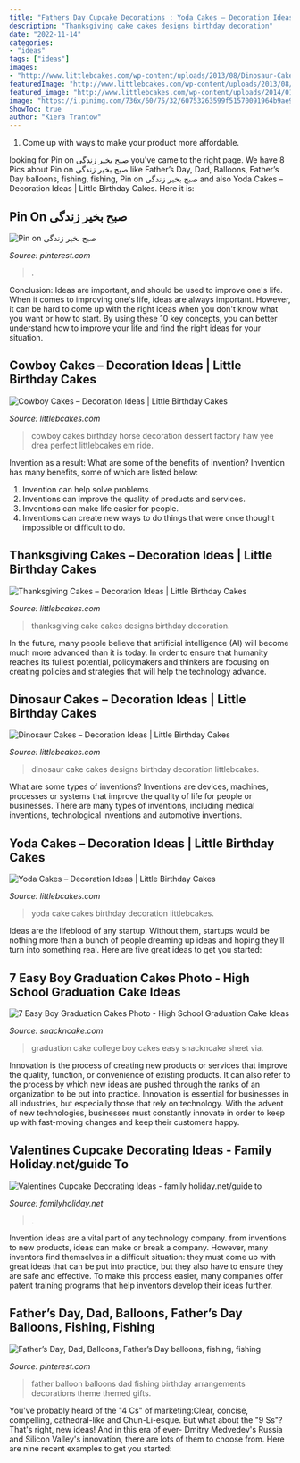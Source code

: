 ```yaml
---
title: "Fathers Day Cupcake Decorations : Yoda Cakes – Decoration Ideas"
description: "Thanksgiving cake cakes designs birthday decoration"
date: "2022-11-14"
categories:
- "ideas"
tags: ["ideas"]
images:
- "http://www.littlebcakes.com/wp-content/uploads/2013/08/Dinosaur-Cake-Designs-958x1024.jpg"
featuredImage: "http://www.littlebcakes.com/wp-content/uploads/2013/08/Dinosaur-Cake-Designs-958x1024.jpg"
featured_image: "http://www.littlebcakes.com/wp-content/uploads/2014/01/Yoda-Cake-Pictures.jpg"
image: "https://i.pinimg.com/736x/60/75/32/60753263599f51570091964b9ae92979.jpg"
ShowToc: true
author: "Kiera Trantow"
---
```



1. Come up with ways to make your product more affordable.

	

		
looking for Pin on صبح بخیر زندگی you've came to the right page. We have 8 Pics about Pin on صبح بخیر زندگی like Father’s Day, Dad, Balloons, Father’s Day balloons, fishing, fishing, Pin on صبح بخیر زندگی and also Yoda Cakes – Decoration Ideas | Little Birthday Cakes. Here it is:
		
    
## Pin On صبح بخیر زندگی

<img loading=lazy src="https://i.pinimg.com/736x/40/9d/2a/409d2af18eddde2c7a7d8acb636b550d.jpg" onerror="this.onerror=null;this.src='https://tse3.mm.bing.net/th?id=OIP.elaPktf0VK-uZHMjEHBNygHaIX&amp;pid=15.1';" alt="Pin on صبح بخیر زندگی">

_Source: pinterest.com_

>. 

	

Conclusion: Ideas are important, and should be used to improve one's life.
When it comes to improving one's life, ideas are always important. However, it can be hard to come up with the right ideas when you don't know what you want or how to start. By using these 10 key concepts, you can better understand how to improve your life and find the right ideas for your situation.

    
## Cowboy Cakes – Decoration Ideas | Little Birthday Cakes

<img loading=lazy src="https://www.littlebcakes.com/wp-content/uploads/2014/02/Cowboy-Birthday-Cakes-For-Kids.jpg" onerror="this.onerror=null;this.src='https://tse4.mm.bing.net/th?id=OIP.OQ7MZiPhmE9P4bMucQy-UQHaLv&amp;pid=15.1';" alt="Cowboy Cakes – Decoration Ideas | Little Birthday Cakes">

_Source: littlebcakes.com_

>cowboy cakes birthday horse decoration dessert factory haw yee drea perfect littlebcakes em ride. 

	

Invention as a result: What are some of the benefits of invention?
Invention has many benefits, some of which are listed below: 
1. Invention can help solve problems. 
2. Inventions can improve the quality of products and services. 
3. Inventions can make life easier for people. 
4. Inventions can create new ways to do things that were once thought impossible or difficult to do.

    
## Thanksgiving Cakes – Decoration Ideas | Little Birthday Cakes

<img loading=lazy src="http://www.littlebcakes.com/wp-content/uploads/2014/05/Thanksgiving-Cake-Designs.jpg" onerror="this.onerror=null;this.src='https://tse3.mm.bing.net/th?id=OIP.z40Gnio34JSM8tTcnBkZMQHaHU&amp;pid=15.1';" alt="Thanksgiving Cakes – Decoration Ideas | Little Birthday Cakes">

_Source: littlebcakes.com_

>thanksgiving cake cakes designs birthday decoration. 

	

In the future, many people believe that artificial intelligence (AI) will become much more advanced than it is today. In order to ensure that humanity reaches its fullest potential, policymakers and thinkers are focusing on creating policies and strategies that will help the technology advance.

    
## Dinosaur Cakes – Decoration Ideas | Little Birthday Cakes

<img loading=lazy src="http://www.littlebcakes.com/wp-content/uploads/2013/08/Dinosaur-Cake-Designs-958x1024.jpg" onerror="this.onerror=null;this.src='https://tse4.mm.bing.net/th?id=OIP.9G9gtXKTdVP9Z5vuHCH9FwHaH6&amp;pid=15.1';" alt="Dinosaur Cakes – Decoration Ideas | Little Birthday Cakes">

_Source: littlebcakes.com_

>dinosaur cake cakes designs birthday decoration littlebcakes. 

	

What are some types of inventions?
Inventions are devices, machines, processes or systems that improve the quality of life for people or businesses. There are many types of inventions, including medical inventions, technological inventions and automotive inventions.

    
## Yoda Cakes – Decoration Ideas | Little Birthday Cakes

<img loading=lazy src="http://www.littlebcakes.com/wp-content/uploads/2014/01/Yoda-Cake-Pictures.jpg" onerror="this.onerror=null;this.src='https://tse4.mm.bing.net/th?id=OIP.OTqsJgnAl_PUBytzwnlFmgHaFj&amp;pid=15.1';" alt="Yoda Cakes – Decoration Ideas | Little Birthday Cakes">

_Source: littlebcakes.com_

>yoda cake cakes birthday decoration littlebcakes. 

	

Ideas are the lifeblood of any startup. Without them, startups would be nothing more than a bunch of people dreaming up ideas and hoping they'll turn into something real. Here are five great ideas to get you started: 

    
## 7 Easy Boy Graduation Cakes Photo - High School Graduation Cake Ideas

<img loading=lazy src="https://www.snackncake.com/postpic/2010/09/college-graduation-cake-ideas_759809.jpg" onerror="this.onerror=null;this.src='https://tse2.mm.bing.net/th?id=OIP.TkR-yfbadJGYmw-dQJPXegHaLH&amp;pid=15.1';" alt="7 Easy Boy Graduation Cakes Photo - High School Graduation Cake Ideas">

_Source: snackncake.com_

>graduation cake college boy cakes easy snackncake sheet via. 

	

Innovation is the process of creating new products or services that improve the quality, function, or convenience of existing products. It can also refer to the process by which new ideas are pushed through the ranks of an organization to be put into practice. Innovation is essential for businesses in all industries, but especially those that rely on technology. With the advent of new technologies, businesses must constantly innovate in order to keep up with fast-moving changes and keep their customers happy.

    
## Valentines Cupcake Decorating Ideas - Family Holiday.net/guide To

<img loading=lazy src="https://www.familyholiday.net/wp-content/uploads/2012/02/Valentines-Cupcake-Ideas-__241.jpg" onerror="this.onerror=null;this.src='https://tse2.mm.bing.net/th?id=OIP.c-HBuzRRAx00CARoYrWCDAHaLH&amp;pid=15.1';" alt="Valentines Cupcake Decorating Ideas - family holiday.net/guide to">

_Source: familyholiday.net_

>. 

	

Invention ideas are a vital part of any technology company. from inventions to new products, ideas can make or break a company. However, many inventors find themselves in a difficult situation: they must come up with great ideas that can be put into practice, but they also have to ensure they are safe and effective. To make this process easier, many companies offer patent training programs that help inventors develop their ideas further.

    
## Father’s Day, Dad, Balloons, Father’s Day Balloons, Fishing, Fishing

<img loading=lazy src="https://i.pinimg.com/736x/60/75/32/60753263599f51570091964b9ae92979.jpg" onerror="this.onerror=null;this.src='https://tse2.mm.bing.net/th?id=OIP.OnWndtXNjAsKW9k2LUQzXAHaNi&amp;pid=15.1';" alt="Father’s Day, Dad, Balloons, Father’s Day balloons, fishing, fishing">

_Source: pinterest.com_

>father balloon balloons dad fishing birthday arrangements decorations theme themed gifts. 

	

You've probably heard of the "4 Cs" of marketing:Clear, concise, compelling, cathedral-like and Chun-Li-esque. But what about the "9 Ss"? That's right, new ideas! And in this era of ever- Dmitry Medvedev's Russia and Silicon Valley's innovation, there are lots of them to choose from. Here are nine recent examples to get you started: 

